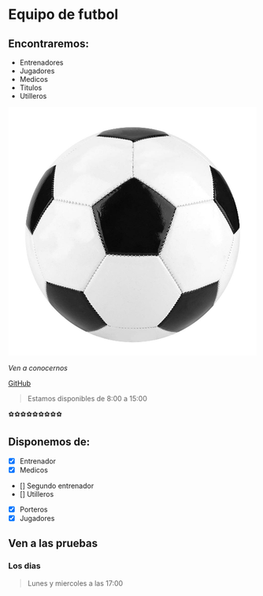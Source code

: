 # Equipo de futbol

## Encontraremos:

* Entrenadores
* Jugadores
* Medicos
* Titulos
* Utilleros

![GitHub Logo](balon.jpg)

*_Ven a conocernos_*

[GitHub](https://www.fifa.com/fifaplus/es/)

>Estamos disponibles de
>8:00 a 15:00

:soccer::soccer::soccer::soccer::soccer::soccer::soccer::soccer::soccer:

## Disponemos de:
- [x] Entrenador
- [x] Medicos
- [] Segundo entrenador
- [] Utilleros
- [x] Porteros
- [x] Jugadores

## Ven a las pruebas

### Los dias

> Lunes y miercoles a las 17:00